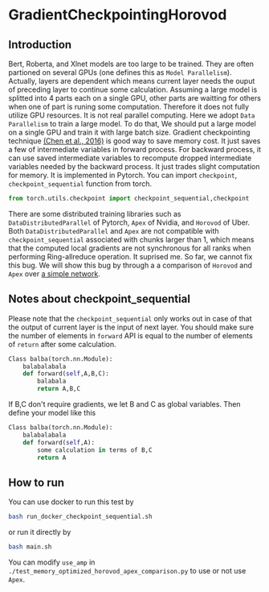 # GradientCheckpointingHorovod

## Introduction

Bert, Roberta, and Xlnet models are too large to be trained. They are often partioned on several GPUs (one defines this as `Model Parallelism`). Actually, layers are dependent which means current layer needs the ouput of preceding layer to continue some calculation. Assuming a large model is splitted into 4 parts each on a single GPU, other parts are waitting for others when one of part is runing some computation. Therefore it does not fully utilize GPU resources. It is not real parallel computing. Here we adopt `Data Parallelism` to train a large model. To do that, We should put a large model on a single GPU and train it with large batch size. Gradient checkpointing technique [(Chen et al., 2016)](https://arxiv.org/abs/1604.06174) is good way to save memory cost. It just saves a few of intermediate variables in forward process. For backward process, it can use saved intermediate variables to recompute dropped intermediate variables needed by the backward process. It just trades slight computation for memory. It is implemented in Pytorch. You can import `checkpoint`, `checkpoint_sequential` function from torch.

~~~python
from torch.utils.checkpoint import checkpoint_sequential,checkpoint
~~~

There are some distributed training libraries such as `DataDistributedParallel` of Pytorch, `Apex` of Nvidia, and `Horovod` of Uber. Both `DataDistributedParallel` and `Apex` are not compatible with `checkpoint_sequential` associated with chunks larger than 1, which means that the computed local gradients are not synchronous for all ranks when performing Ring-allreduce operation. It suprised me. So far, we cannot fix this bug. We will show this bug by through a a comparison of `Horovod` and `Apex` over [a simple network](https://github.com/prigoyal/pytorch_memonger/tree/master/).

## Notes about checkpoint_sequential 
Please note that the `checkpoint_sequential` only works out in case of that the output of current layer is the input of next layer. You should make sure the number of elements in `forward` API is equal to the number of elements of `return` after some calculation.

~~~python
Class balba(torch.nn.Module):
    balabalabala
    def forward(self,A,B,C):
        balabala
        return A,B,C
~~~

If B,C don't require gradients, we let B and C as global variables. Then define your model like this
 
~~~python
Class balba(torch.nn.Module):
    balabalabala
    def forward(self,A):
        some calculation in terms of B,C
        return A
~~~


## How to run
You can use docker to run this test by 

```bash
bash run_docker_checkpoint_sequential.sh
```

or run it directly by

```bash
bash main.sh
```

You can modify `use_amp` in `./test_memory_optimized_horovod_apex_comparison.py` to use or not use `Apex`.
